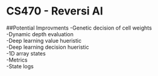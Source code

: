 # CS470 - Reversi AI

##Potential Improvments
-Genetic decision of cell weights  
-Dynamic depth evaluation  
-Deep learning value hueristic  
-Deep learning decision hueristic  
-1D array states  
-Metrics  
-State logs
